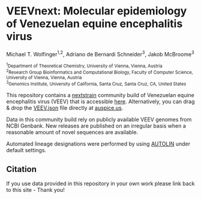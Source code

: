 # VEEVnext: Molecular epidemiology of Venezuelan equine encephalitis virus

Michael T. Wolfinger<sup>1,2</sup>, Adriano de Bernardi Schneider<sup>3</sup>, Jakob McBroome<sup>3</sup>

<sub><sup>1</sup>Department of Theoretical Chemistry, University of Vienna, Vienna, Austria</sub><br/>
<sub><sup>2</sup>Research Group Bioinformatics and Computational Biology, Faculty of Computer Science, University of Vienna, Vienna, Austria</sub><br/>
<sup><sup>3</sup>Genomics Institute, University of California, Santa Cruz, Santa Cruz, CA, United States</sub><br/>

This repository contains a [nextstrain](https://nextstrain.org) community build of Venezuelan equine encephalitis virus (VEEV) that is accessible [here](https://nextstrain.org/groups/ViennaRNA/VEEVnext). Alternatively, you can drag & drop the [VEEV.json](auspice/veev.json) file directly at [auspice.us](https://auspice.us).

Data in this community build rely on publicly available VEEV genomes from NCBI Genbank. New releases are published on an irregular basis when a reasonable amount of novel sequences are available.

Automated lineage designations were performed by using [AUTOLIN](https://jmcbroome-automated-lineage-json-streamlit-app-3adskh.streamlit.app/) under default settings. 

## Citation
If you use data provided in this repository in your own work please link back to this site - Thank you!
